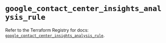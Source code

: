# `google_contact_center_insights_analysis_rule`

Refer to the Terraform Registry for docs: [`google_contact_center_insights_analysis_rule`](https://registry.terraform.io/providers/hashicorp/google-beta/6.49.2/docs/resources/google_contact_center_insights_analysis_rule).
